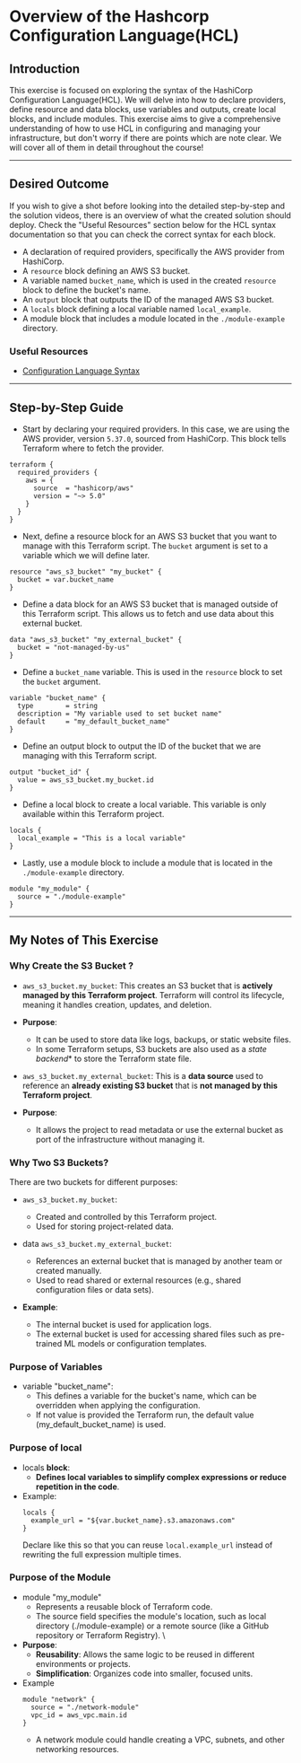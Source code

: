 # Overview of the Hashcorp Configuration Language(HCL)

## Introduction

This exercise is focused on exploring the syntax of the HashiCorp Configuration Language(HCL). We will delve into how to
declare providers, define resource and data blocks, use variables and outputs, create local blocks, and include modules.
This exercise aims to give a comprehensive understanding of how to use HCL in configuring and managing your
infrastructure, but don't worry if there are points which are note clear. We will cover all of them in detail throughout
the course!

--- 

## Desired Outcome

If you wish to give a shot before looking into the detailed step-by-step and the solution videos, there is an overview
of what the created solution should deploy.
Check the "Useful Resources" section below for the HCL syntax documentation so that you can check the correct syntax for
each block.

* A declaration of required providers, specifically the AWS provider from HashiCorp.
* A `resource` block defining an AWS S3 bucket.
* A variable named `bucket_name`, which is used in the created `resource` block to define the bucket's name.
* An `output` block that outputs the ID of the managed AWS S3 bucket.
* A `locals` block defining a local variable named `local_example`.
* A module block that includes a module located in the `./module-example` directory.

### Useful Resources

* [Configuration Language Syntax](https://developer.hashicorp.com/terraform/language/syntax)

--- 

## Step-by-Step Guide

* Start by declaring your required providers. In this case, we are using the AWS provider, version `5.37.0`, sourced
  from HashiCorp. This block tells Terraform where to fetch the provider.

```hcl
terraform {
  required_providers {
    aws = {
      source  = "hashicorp/aws"
      version = "~> 5.0"
    }
  }
}
```

* Next, define a resource block for an AWS S3 bucket that you want to manage with this Terraform script. The `bucket`
  argument is set to a variable which we will define later.

```hcl
resource "aws_s3_bucket" "my_bucket" {
  bucket = var.bucket_name
}
```

* Define a data block for an AWS S3 bucket that is managed outside of this Terraform script. This allows us to fetch and
  use data about this external bucket.

```hcl
data "aws_s3_bucket" "my_external_bucket" {
  bucket = "not-managed-by-us"
}
```

* Define a `bucket_name` variable. This is used in the `resource` block to set the `bucket` argument.

```hcl
variable "bucket_name" {
  type        = string
  description = "My variable used to set bucket name"
  default     = "my_default_bucket_name"
}
```

* Define an output block to output the ID of the bucket that we are managing with this Terraform script.

```hcl
output "bucket_id" {
  value = aws_s3_bucket.my_bucket.id
}
```

* Define a local block to create a local variable. This variable is only available within this Terraform project.

```hcl
locals {
  local_example = "This is a local variable"
}
```

* Lastly, use a module block to include a module that is located in the `./module-example` directory.

```hcl
module "my_module" {
  source = "./module-example"
}

```

--- 

## My Notes of This Exercise

### Why Create the S3 Bucket ?

* `aws_s3_bucket.my_bucket`: This creates an S3 bucket that is **actively managed by this Terraform project**. Terraform
  will control its lifecycle, meaning it handles creation, updates, and deletion.
* **Purpose**:
    * It can be used to store data like logs, backups, or static website files.
    * In some Terraform setups, S3 buckets are also used as a *state backend** to store the Terraform state file.

* `aws_s3_bucket.my_external_bucket`: This is a **data source** used to reference an **already existing S3 bucket** that
  is **not managed by this Terraform project**. 
* **Purpose**: 
  * It allows the project to read metadata or use the external bucket as port of the infrastructure without managing it.

### Why Two S3 Buckets? 
There are two buckets for different purposes: 
* `aws_s3_bucket.my_bucket`:
  * Created and controlled by this Terraform project. 
  * Used for storing project-related data. 
* data `aws_s3_bucket.my_external_bucket`: 
  * References an external bucket that is managed by another team or created manually.
  * Used to read shared or external resources (e.g., shared configuration files or data sets).

* **Example**: 
  * The internal bucket is used for application logs. 
  * The external bucket is used for accessing shared files such as pre-trained ML models or configuration templates.  

### Purpose of Variables 
* variable "bucket_name":
  * This defines a variable for the bucket's name, which can be overridden when applying the configuration. 
  * If not value is provided the Terraform run, the default value (my_default_bucket_name) is used. 

### Purpose of local 
* locals **block**: 
  * **Defines local variables to simplify complex expressions or reduce repetition in the code**. 
* Example: 
  ```hcl 
  locals {
    example_url = "${var.bucket_name}.s3.amazonaws.com"
  }
  ```
  Declare like this so that you can reuse `local.example_url` instead of rewriting the full expression multiple times. 

### Purpose of the Module 
* module "my_module"
  * Represents a reusable block of Terraform code. 
  * The source field specifies the module's location, such as local directory (./module-example) or a remote source (like a GitHub repository or Terraform Registry). \
* **Purpose**:
  * **Reusability**: Allows the same logic to be reused in different environments or projects. 
  * **Simplification**: Organizes code into smaller, focused units. 
* Example
  ```hcl 
  module "network" {
    source = "./network-module"
    vpc_id = aws_vpc.main.id 
  }
  ```
  * A network module could handle creating a VPC, subnets, and other networking resources. 